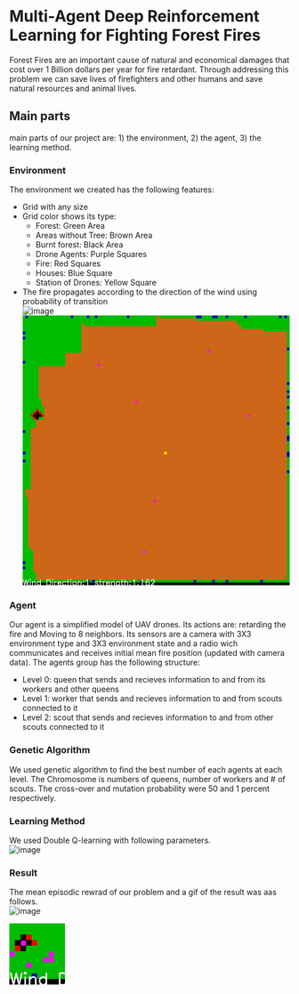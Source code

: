 # Multi-Agent Deep Reinforcement Learning for Fighting Forest Fires
Forest Fires are an important cause of natural and economical damages that cost over 1 Billion dollars per year for fire retardant. Through addressing this problem we can save lives of firefighters and other humans and save natural resources and animal lives.
## Main parts
main parts of our project are: 1) the environment, 2) the agent, 3) the learning method.
### Environment
The environment we created has the following features:
  * Grid with any size 
  * Grid color shows its type:
      * Forest: Green Area
      * Areas without Tree: Brown Area
      * Burnt forest: Black Area
      * Drone Agents: Purple Squares
      * Fire: Red Squares
      * Houses: Blue Square
      * Station of Drones: Yellow Square
  * The fire propagates according to the direction of the wind using probability of transition</br>
![image](https://user-images.githubusercontent.com/19387425/190756177-5ad193a1-2db5-42fd-947a-e4f0d65df8bd.png)</br>
![Environemnt](env.gif "Environemnt")</br>
### Agent
Our agent is a simplified model of UAV drones. Its actions are: retarding the fire and Moving to 8 neighbors. Its sensors are a camera with 3X3 environment type and 3X3 environment state and a radio wich communicates and receives initial mean fire position (updated with camera data).
The agents group has the following structure:
* Level 0: queen that sends and recieves information to and from its workers and other queens
* Level 1: worker that sends and recieves information to and from scouts connected to it
* Level 2: scout that sends and recieves information to and from other scouts connected to it
### Genetic Algorithm
We used genetic algorithm to find the best number of each agents at each level. The Chromosome is numbers of queens, number of workers and # of scouts. The cross-over and mutation probability were 50 and 1 percent respectively.
### Learning Method
We used Double Q-learning with following parameters.</br>
![image](https://user-images.githubusercontent.com/19387425/190783867-960cd089-bb19-4a4d-b4ee-40e8c0c3a35c.png)</br>
### Result
The mean episodic rewrad of our problem and a gif of the result was aas follows.</br>
![image](https://user-images.githubusercontent.com/19387425/190788674-0eaa2df8-f12c-42e4-b6c0-48d902a82441.png)</br>

![Run](run.gif "Run")
